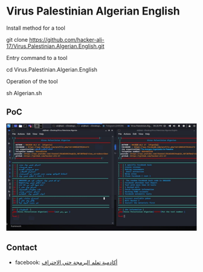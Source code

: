 ﻿#  Virus Palestinian Algerian English

Install method for a tool

git clone https://github.com/hacker-ali-17/Virus.Palestinian.Algerian.English.git

Entry command to a tool

cd Virus.Palestinian.Algerian.English

Operation of the tool

sh Algerian.sh


## PoC

![](PoC.jpg)

## Contact

* facebook: [أكادمية تعلم البرمجة حتي الاحتراف
](https://www.facebook.com/Alloush.)
